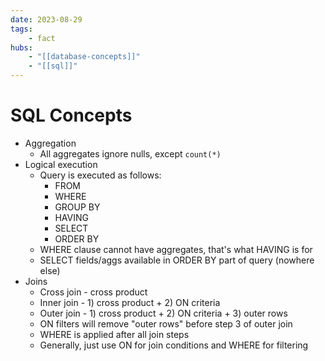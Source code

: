 ```yaml
---
date: 2023-08-29
tags:
    - fact
hubs:
    - "[[database-concepts]]"
    - "[[sql]]"
---
```


# SQL Concepts

- Aggregation
    - All aggregates ignore nulls, except `count(*)`
 - Logical execution
    - Query is executed as follows:
        - FROM
        - WHERE
        - GROUP BY
        - HAVING
        - SELECT
        - ORDER BY
    - WHERE clause cannot have aggregates, that's what HAVING is for
    - SELECT fields/aggs available in ORDER BY part of query (nowhere else)
- Joins
    - Cross join - cross product
    - Inner join - 1) cross product + 2) ON criteria
    - Outer join - 1) cross product + 2) ON criteria + 3) outer rows
    - ON filters will remove "outer rows" before step 3 of outer join
    - WHERE is applied after all join steps
    - Generally, just use ON for join conditions and WHERE for filtering


